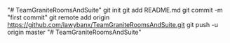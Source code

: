 "# TeamGraniteRoomsAndSuite"  git init git add README.md git commit -m "first commit" git remote add origin https://github.com/lawybanx/TeamGraniteRoomsAndSuite.git git push -u origin master 
"# TeamGraniteRoomsAndSuite" 
